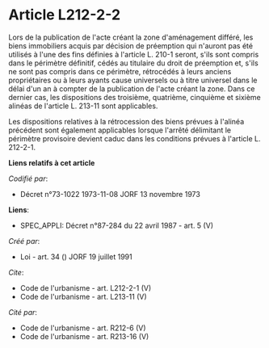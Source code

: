 # Article L212-2-2

Lors de la publication de l'acte créant la zone d'aménagement différé, les biens immobiliers acquis par décision de
préemption qui n'auront pas été utilisés à l'une des fins définies à l'article L. 210-1 seront, s'ils sont compris dans le
périmètre définitif, cédés au titulaire du droit de préemption et, s'ils ne sont pas compris dans ce périmètre, rétrocédés à
leurs anciens propriétaires ou à leurs ayants cause universels ou à titre universel dans le délai d'un an à compter de la
publication de l'acte créant la zone. Dans ce dernier cas, les dispositions des troisième, quatrième, cinquième et sixième
alinéas de l'article L. 213-11 sont applicables. 

Les dispositions relatives à la rétrocession des biens prévues à l'alinéa précédent sont également applicables lorsque
l'arrêté délimitant le périmètre provisoire devient caduc dans les conditions prévues à l'article L. 212-2-1.

**Liens relatifs à cet article**

_Codifié par_:

  - Décret n°73-1022 1973-11-08 JORF 13 novembre 1973

**Liens**:

  - SPEC_APPLI: Décret n°87-284 du 22 avril 1987 - art. 5 (V)

_Créé par_:

  - Loi - art. 34 () JORF 19 juillet 1991

_Cite_:

  - Code de l'urbanisme - art. L212-2-1 (V)
  - Code de l'urbanisme - art. L213-11 (V)

_Cité par_:

  - Code de l'urbanisme - art. R212-6 (V)
  - Code de l'urbanisme - art. R213-16 (V)
